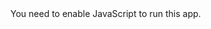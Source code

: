<!doctype html><html lang="en"><head><meta charset="utf-8"/><link rel="icon" href="./favicon.ico"/><meta name="viewport" content="width=device-width,initial-scale=1"/><meta name="theme-color" content="#000000"/><meta name="description" content="Web site created using create-react-app"/><link rel="apple-touch-icon" href="./logo192.png"/><link rel="manifest" href="./manifest.json"/><title>Xatspace - xatme.com</title><script defer="defer" src="./static/js/main.b46b9210.js"></script><link href="./static/css/main.7757f82f.css" rel="stylesheet"></head><body><noscript>You need to enable JavaScript to run this app.</noscript><div id="root"></div></body></html>
